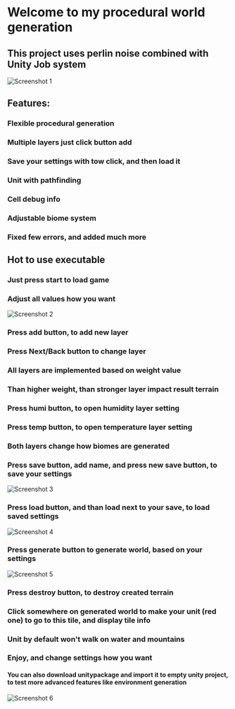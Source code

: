 <h1>Welcome to my procedural world generation</h1>
<h2>This project uses perlin noise combined with Unity Job system</h2>

![Screenshot 1](https://cloud-fkdlxgxyg-hack-club-bot.vercel.app/0screenshot_from_2024-08-29_19-21-08.png)
<h2>Features:</h2>
<h3>Flexible procedural generation</h3>
<h3>Multiple layers just click button add</h3>
<h3>Save your settings with tow click, and then load it</h3>
<h3>Unit with pathfinding</h3>
<h3>Cell debug info</h3>
<h3>Adjustable biome system</h3>
<h3>Fixed few errors, and added much more</h3>

<h2>Hot to use executable</h2>
<h3>Just press start to load game</h3>
<h3>Adjust all values how you want</h3>

![Screenshot 2](https://cloud-fkdlxgxyg-hack-club-bot.vercel.app/1screenshot_from_2024-08-29_19-21-18.png)
<h3>Press add button, to add new layer</h3>
<h3>Press Next/Back button to change layer</h3>
<h3>All layers are implemented based on weight value</h3>
<h3>Than higher weight, than stronger layer impact result terrain </h3>
<h3>Press humi button, to open humidity layer setting</h3>
<h3>Press temp button, to open temperature layer setting</h3>
<h3>Both layers change how biomes are generated</h3>
<h3>Press save button, add name, and press new save button, to save your settings</h3>

![Screenshot 3](https://cloud-fkdlxgxyg-hack-club-bot.vercel.app/4screenshot_from_2024-08-29_19-22-17.png)
<h3>Press load button, and than load next to your save, to load saved settings</h3>

![Screenshot 4](https://cloud-fkdlxgxyg-hack-club-bot.vercel.app/5screenshot_from_2024-08-29_19-22-23.png)
<h3>Press generate button to generate world, based on your settings</h3>

![Screenshot 5](https://cloud-fkdlxgxyg-hack-club-bot.vercel.app/2screenshot_from_2024-08-29_19-21-33.png)
<h3>Press destroy button, to destroy created terrain </h3>
<h3>Click somewhere on generated world to make your unit (red one) to go to this tile, and display tile info</h3>
<h3>Unit by default won't walk on water and mountains</h3>
<h3>Enjoy, and change settings how you want</h3>

<h4>You can also download unitypackage and import it to empty unity project, to test more advanced features like environment generation</h4>

![Screenshot 6](https://cloud-fkdlxgxyg-hack-club-bot.vercel.app/6screenshot_from_2024-08-29_19-23-59.png) 
